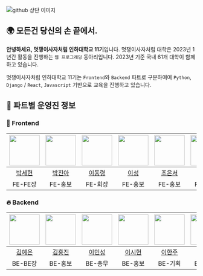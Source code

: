 ![github 상단 이미지](https://user-images.githubusercontent.com/79556112/221351540-1fac0736-f4b6-43a1-9ccd-37ce7c0038fd.png)

## 🌍 모든건 당신의 손 끝에서.
**안녕하세요, 멋쟁이사자처럼 인하대학교 11기**입니다.
멋쟁이사자처럼 대학은 2023년 1년간 활동을 진행하는 `웹 프로그래밍` 동아리입니다. 2023년 기준 국내 61개 대학이 함께하고 있습니다.

멋쟁이사자처럼 인하대학교 11기는 `Frontend`와 `Backend` 파트로 구분하여여 `Python`, `Django` / `React`, `Javascript` 기반으로 교육을 진행하고 있습니다.

## 🌟 파트별 운영진 정보

### 🚀 Frontend

|<img src="https://avatars.githubusercontent.com/u/64801796?v=4" width="80">|<img src="https://avatars.githubusercontent.com/u/103057334?v=4" width="80">|<img src="https://avatars.githubusercontent.com/u/79556112?v=4" width="80">|<img src="https://avatars.githubusercontent.com/u/103102313?v=4" width="80">|<img src="https://avatars.githubusercontent.com/u/100702397?v=4" width="80">|<img src="https://avatars.githubusercontent.com/u/100525337?v=4" width="80">|<img src="https://avatars.githubusercontent.com/u/103018984?v=4" width="80">|
|:---:|:---:|:---:|:---:|:---:|:---:|:---:|
|[박세현](https://github.com/pakxe)|[박진아](https://github.com/wlsdk9803)|[이동령](https://github.com/LellowMellow)|[이성](https://github.com/soriSeong)|[조은서](https://github.com/eundeok9)|[주시현](https://github.com/sean2337)|[최재오](https://github.com/jaeochoii)|
|FE-FE장|FE-홍보|FE-회장|FE-홍보|FE-홍보|FE-홍보|FE-홍보장|

### 🔥 Backend

|<img src="https://avatars.githubusercontent.com/u/94509287?v=4" width="80">|<img src="https://avatars.githubusercontent.com/u/97498094?v=4" width="80">|<img src="https://avatars.githubusercontent.com/u/88240193?v=4" width="80">|<img src="https://avatars.githubusercontent.com/u/96681950?v=4" width="80">|<img src="https://avatars.githubusercontent.com/u/103047410?v=4" width="80">|<img src="https://avatars.githubusercontent.com/u/87406368?v=4" width="80">|<img src="https://avatars.githubusercontent.com/u/72567631?v=4" width="80">|
|:---:|:---:|:---:|:---:|:---:|:---:|:---:|
|[김예은](https://github.com/YeKim1)|[김홍진](https://github.com/twojin514)|[이민성](https://github.com/msung99)|[이시현](https://github.com/sihyeon043)|[이한주](https://github.com/namesnames)|[이혜윤](https://github.com/hyleee)|[정민경](https://github.com/Jeong-Minkyeong)|
|BE-BE장|BE-홍보|BE-총무|BE-홍보|BE-기획|BE-홍보|BE-부회장|
